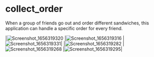 # collect_order
When a group of friends go out and order different sandwiches, this application can handle a specific order for every friend.


|![Screenshot_1656319320](https://user-images.githubusercontent.com/46113474/180616252-930edbf6-21ae-415d-89a1-fcb9a8950ef0.png)
|![Screenshot_1656319316](https://user-images.githubusercontent.com/46113474/180616269-3761c860-596e-4421-80d8-becd84bc8315.png)
|![Screenshot_1656319331](https://user-images.githubusercontent.com/46113474/180616275-70e07e79-af59-4216-a70b-a554fb8764d2.png)|
|![Screenshot_1656319282](https://user-images.githubusercontent.com/46113474/180616311-0d1b3d02-6fe8-481e-99a3-f5ca52ada9c4.png)
|![Screenshot_1656319268](https://user-images.githubusercontent.com/46113474/180616322-c23e99c1-c820-4f3d-bc46-65c637d5228b.png)
|![Screenshot_1656319295](https://user-images.githubusercontent.com/46113474/180616332-886d1518-a5c5-4ca0-9545-3f1cc35fdd76.png)|
